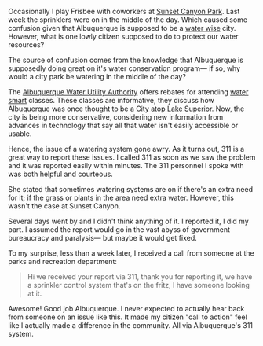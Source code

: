Occasionally I play Frisbee with coworkers at [Sunset Canyon Park](http://bit.ly/a1efzm).  Last week the sprinklers were on in the middle of the day.  Which caused some confusion given that Albuquerque is supposed to be a [water wise](http://www.cabq.gov/albuquerquegreen/green-goals/water) city.  However, what is one lowly citizen supposed to do to protect our water resources?

The source of confusion comes from the knowledge that Albuquerque is supposedly doing great on it's water conservation program&mdash; if so, why would a city park be watering in the middle of the day?

The [Albuquerque Water Utility Authority](http://abcwua.org/) offers rebates for attending [water smart](http://www.abcwua.org/content/view/322/459/) classes.  These classes are informative, they discuss how Albuquerque was once thought to be a [City atop Lake Superior](http://www.hcn.org/issues/26/728).  Now, the city is being more conservative, considering new information from advances in technology that say all that water isn't easily accessible or usable.

Hence, the issue of a watering system gone awry.  As it turns out, 311 is a great way to report these issues.  I called 311 as soon as we saw the problem and it was reported easily within minutes.  The 311 personnel I spoke with was both helpful and courteous.

She stated that sometimes watering systems are on if there's an extra need for it; if the grass or plants in the area need extra water.  However, this wasn't the case at Sunset Canyon.

Several days went by and I didn't think anything of it.  I reported it, I did my part.  I assumed the report would go in the vast abyss of government bureaucracy and paralysis&mdash; but maybe it would get fixed.

To my surprise, less than a week later, I received a call from someone at the parks and recreation department:

>Hi we received your report via 311, thank you for reporting it, we have a sprinkler control system that's on the fritz, I have someone looking at it.

Awesome!  Good job Albuquerque.  I never expected to actually hear back from someone on an issue like this.  It made my citizen "call to action" feel like I actually made a difference in the community.  All via Albuquerque's 311 system.
